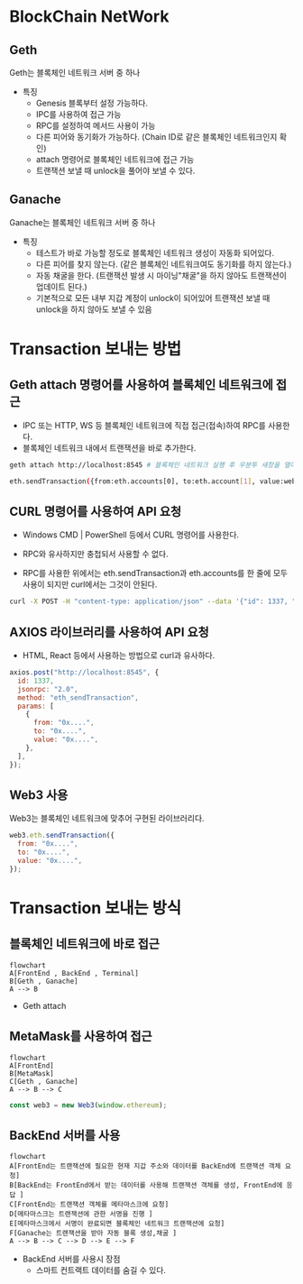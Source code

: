 # BlockChain NetWork

## Geth

Geth는 블록체인 네트워크 서버 중 하나

- 특징
  - Genesis 블록부터 설정 가능하다.
  - IPC를 사용하여 접근 가능
  - RPC를 설정하여 메서드 사용이 가능
  - 다른 피어와 동기화가 가능하다. (Chain ID로 같은 블록체인 네트워크인지 확인)
  - attach 명령어로 블록체인 네트워크에 접근 가능
  - 트랜잭션 보낼 때 unlock을 풀어야 보낼 수 있다.

## Ganache

Ganache는 블록체인 네트워크 서버 중 하나

- 특징
  - 테스트가 바로 가능할 정도로 블록체인 네트워크 생성이 자동화 되어있다.
  - 다른 피어를 찾지 않는다. (같은 블록체인 네트워크여도 동기화를 하지 않는다.)
  - 자동 채굴을 한다. (트랜잭션 발생 시 마이닝"채굴"을 하지 않아도 트랜잭션이 업데이트 된다.)
  - 기본적으로 모든 내부 지갑 계정이 unlock이 되어있어 트랜잭션 보낼 때 unlock을 하지 않아도 보낼 수 있음

# Transaction 보내는 방법

## Geth attach 명령어를 사용하여 블록체인 네트워크에 접근

- IPC 또는 HTTP, WS 등 블록체인 네트워크에 직접 접근(접속)하여 RPC를 사용한다.
- 블록체인 네트워크 내에서 트랜잭션을 바로 추가한다.

```sh
geth attach http://localhost:8545 # 블록체인 네트워크 실행 후 우분투 새창을 열어 이 명령어를 실행

eth.sendTransaction({from:eth.accounts[0], to:eth.account[1], value:web3.toWei(1,'ether')}) # 이후 트랜잭션 보냄
```

## CURL 명령어를 사용하여 API 요청

- Windows CMD | PowerShell 등에서 CURL 명령어를 사용한다.

- RPC와 유사하지만 충첩되서 사용할 수 없다.
- RPC를 사용한 위에서는 eth.sendTransaction과 eth.accounts를 한 줄에 모두 사용이 되지만 curl에서는 그것이 안된다.

```bash
curl -X POST -H "content-type: application/json" --data '{"id": 1337, "jsonrpc": "2.0", "method": "eth_sendTransaction", "params": [{"from": "0x....", "to": "0x....", "value": "0x.....":}]}' http://localhost:8545
```

## AXIOS 라이브러리를 사용하여 API 요청

- HTML, React 등에서 사용하는 방법으로 curl과 유사하다.

```js
axios.post("http://localhost:8545", {
  id: 1337,
  jsonrpc: "2.0",
  method: "eth_sendTransaction",
  params: [
    {
      from: "0x....",
      to: "0x....",
      value: "0x....",
    },
  ],
});
```

## Web3 사용

Web3는 블록체인 네트워크에 맞추어 구현된 라이브러리다.

```js
web3.eth.sendTransaction({
  from: "0x....",
  to: "0x....",
  value: "0x....",
});
```

# Transaction 보내는 방식

## 블록체인 네트워크에 바로 접근

```mermaid
flowchart
A[FrontEnd , BackEnd , Terminal]
B[Geth , Ganache]
A --> B
```

- Geth attach

## MetaMask를 사용하여 접근

```mermaid
flowchart
A[FrontEnd]
B[MetaMask]
C[Geth , Ganache]
A --> B --> C
```

```js
const web3 = new Web3(window.ethereum);
```

## BackEnd 서버를 사용

```mermaid
flowchart
A[FrontEnd는 트랜잭션에 필요한 현재 지갑 주소와 데이터를 BackEnd에 트랜잭션 객체 요청]
B[BackEnd는 FrontEnd에서 받는 데이터를 사용해 트랜잭션 객체를 생성, FrontEnd에 응답 ]
C[FrontEnd는 트랜잭션 객체를 메타마스크에 요청]
D[메타마스크는 트랜잭션에 관한 서명을 진행 ]
E[메타마스크에서 서명이 완료되면 블록체인 네트워크 트랜잭션에 요청]
F[Ganache는 트랜잭션을 받아 자동 블록 생성,채굴 ]
A --> B --> C --> D --> E --> F
```

- BackEnd 서버를 사용시 장점
  - 스마트 컨트랙트 데이터를 숨길 수 있다.
